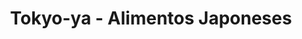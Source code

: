---
title: "Tokyo-ya - Alimentos Japoneses"
url: /madrid/tokyo-ya-alimentos-japoneses/
shop: charcutería
---